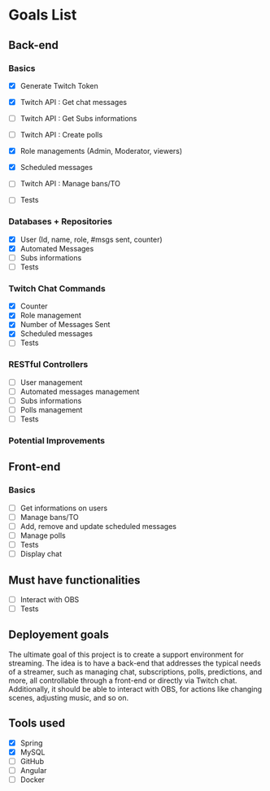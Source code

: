 # Goals List #

## Back-end ##

### Basics ###

- [x] Generate Twitch Token
- [x] Twitch API : Get chat messages
- [ ] Twitch API : Get Subs informations
- [ ] Twitch API : Create polls
- [x] Role managements (Admin, Moderator, viewers)
- [x] Scheduled messages
- [ ] Twitch API : Manage bans/TO
- [ ] Tests


### Databases + Repositories ###

- [x] User (Id, name, role, #msgs sent, counter)
- [x] Automated Messages
- [ ] Subs informations
- [ ] Tests

### Twitch Chat Commands ###

- [x] Counter
- [x] Role management
- [x] Number of Messages Sent
- [x] Scheduled messages
- [ ] Tests

### RESTful Controllers ###

- [ ] User management
- [ ] Automated messages management
- [ ] Subs informations
- [ ] Polls management
- [ ] Tests

### Potential Improvements ###


## Front-end ##

### Basics ###

- [ ] Get informations on users
- [ ] Manage bans/TO
- [ ] Add, remove and update scheduled messages
- [ ] Manage polls
- [ ] Tests
- [ ] Display chat

## Must have functionalities ##

- [ ] Interact with OBS
- [ ] Tests

## Deployement goals ##

The ultimate goal of this project is to create a support environment for streaming. The idea is to have a back-end that addresses the typical needs of a streamer, such as managing chat, subscriptions, polls, predictions, and more, all controllable through a front-end or directly via Twitch chat. Additionally, it should be able to interact with OBS, for actions like changing scenes, adjusting music, and so on.

## Tools used ##
- [x] Spring
- [x] MySQL
- [ ] GitHub
- [ ] Angular
- [ ] Docker